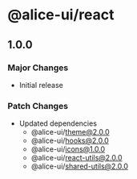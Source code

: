 # @alice-ui/react

## 1.0.0

### Major Changes

- Initial release

### Patch Changes

- Updated dependencies
  - @alice-ui/theme@2.0.0
  - @alice-ui/hooks@2.0.0
  - @alice-ui/icons@1.0.0
  - @alice-ui/react-utils@2.0.0
  - @alice-ui/shared-utils@2.0.0
